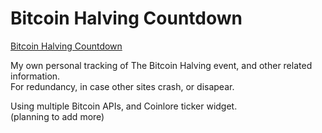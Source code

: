 # Bitcoin Halving Countdown

<a href="https://bitcoin-halving-countdown.pages.dev/">Bitcoin Halving Countdown</a>

My own personal tracking of The Bitcoin Halving event, and other related information. <br>
For redundancy, in case other sites crash, or disapear.

Using multiple Bitcoin APIs, and Coinlore ticker widget. <br>
(planning to add more)
